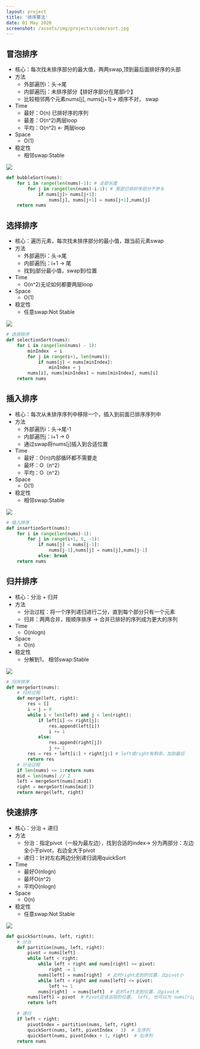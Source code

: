 ```yaml
---
layout: project
title: '排序算法'
date: 01 May 2020
screenshot: /assets/img/projects/code/sort.jpg
---
```


## 冒泡排序

- 核心：每次找未排序部分的最大值，两两swap,顶到最后面排好序的头部
- 方法
  - 外部遍历i：头->尾
  - 内部遍历j：未排序部分【排好序部分在尾部i个】
  - 比较相邻两个元素nums[j], nums[j+1]-> 顺序不对， swap 
- Time
  - 最好：O(n) 已排好序的序列
  - 最差：O(n^2)两层loop
  - 平均：O(n^2) <- 两层loop
- Space
  - O(1)
- 稳定性
  - 相邻swap:Stable

<img src="/assets/img/projects/code/sort/BubbleSort.gif"/>

~~~python
def bubbleSort(nums):
    for i in range(len(nums)-1): # 全部长度
        for j in range(len(nums)-i-1): # 尾部已排好序部分不参与
            if nums[j]> nums[j+1]:
                nums[j], nums[j+1] = nums[j+1],nums[j]
    return nums
~~~



## 选择排序

- 核心：遍历元素，每次找未排序部分的最小值，跟当前元素swap
- 方法
  - 外部遍历i：头->尾
  - 内部遍历j：i+1 -> 尾
  - 找到j部分最小值，swap到i位置
- Time
  - O(n^2)无论如何都要两层loop
- Space
  - O(1)
- 稳定性
  - 任意swap:Not Stable

<img src="/assets/img/projects/code/sort/SelectionSort.gif"/>

~~~python
# 选择排序
def selectionSort(nums):
    for i in range(len(nums) - 1):
        minIndex  = i
        for j in range(i+1, len(nums)):
            if nums[j] < nums[minIndex]:
                minIndex = j
        nums[i], nums[minIndex] = nums[minIndex], nums[i]
    return nums
~~~



##  插入排序

- 核心：每次从未排序序列中移除一个，插入到前面已排序序列中
- 方法
  - 外部遍历i：头->尾-1
  - 内部遍历j：i+1 -> 0
  - 通过swap将nums[j]插入到合适位置
- Time
  - 最好：O(n)内部循环都不需要走
  - 最坏：O（n^2）
  - 平均：O（n^2）
- Space
  - O(1)
- 稳定性
  - 相邻swap:Stable

<img src="/assets/img/projects/code/sort/InsertionSort.gif"/>

~~~python
# 插入排序
def insertionSort(nums):
    for i in range(len(nums)-1):
        for j in range(i+1, 0, -1):
            if nums[j] < nums[j-1]:
                nums[j-1],nums[j] = nums[j],nums[j-1]
            else: break
    return nums
~~~



## 归并排序

- 核心：分治 +  归并
- 方法
  - 分治过程：将一个序列递归进行二分，直到每个部分只有一个元素
  - 归并：两两合并，按顺序排序 -> 合并已排好的序列成为更大的序列
- Time
  - O(nlogn)
- Space
  - O(n)
- 稳定性
  - 分解到1， 相邻swap:Stable

<img src="/assets/img/projects/code/sort/MergeSort.gif"/>

~~~python
# 归并排序
def mergeSort(nums):
    # 归并过程
    def merge(left, right):
        res = []
        i = j = 0
        while i < len(left) and j < len(right):
            if left[i] <= right[j]:
                res.append(left[i])
                i += 1
            else:
                res.append(right[j])
                j += 1
        res = res + left[i:] + right[j:] # left或right有剩余，加到最后
        return res
    # 分治过程
    if len(nums) <= 1:return nums
    mid = len(nums) // 2
    left = mergeSort(nums[:mid])
    right = mergeSort(nums[mid:])
    return merge(left, right)
~~~



## 快速排序

- 核心：分治 +  递归
- 方法
  - 分治：指定pivot（一般为最左边），找到合适的index-> 分为两部分：左边全小于pivot，右边全大于pivot
  - 递归：针对左右两边分别递归调用quickSort
- Time
  - 最好O(nlogn)
  - 最坏O(n^2)
  - 平均O(nlogn)
- Space
  - O(n)
- 稳定性
  - 任意swap:Not Stable

<img src="/assets/img/projects/code/sort/QuickSort.gif"/>

~~~python
def quickSort(nums, left, right):
    # 分治
    def partition(nums, left, right):
        pivot = nums[left]
        while left < right:
            while left < right and nums[right] >= pivot:
                right -= 1
            nums[left] = nums[right]  # 此时right走到的位置，比pivot小
            while left < right and nums[left] <= pivot:
                left += 1
            nums[right]  = nums[left]  # 此时left走到位置，比pivot大
        nums[left] = pivot  # Pivot应该出现的位置， left, 也可以为 nums[right] = pivot
        return left 

    # 递归
    if left < right:
        pivotIndex = partition(nums, left, right)
        quickSort(nums, left, pivotIndex - 1)  # 左序列
        quickSort(nums, pivotIndex + 1, right)  # 右序列
    return nums
~~~


